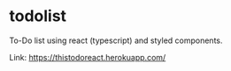 # todolist
To-Do list using react (typescript) and styled components.

Link: https://thistodoreact.herokuapp.com/
